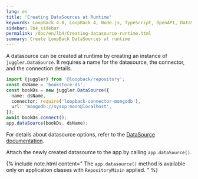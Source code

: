 ```yaml
---
lang: en
title: 'Creating DataSources at Runtime'
keywords: LoopBack 4.0, LoopBack 4, Node.js, TypeScript, OpenAPI, DataSource
sidebar: lb4_sidebar
permalink: /doc/en/lb4/Creating-datasource-runtime.html
summary: Create LoopBack DataSources at runtime
---
```


A datasource can be created at runtime by creating an instance of
`juggler.DataSource`. It requires a name for the datasource, the connector, and
the connection details.

```ts
import {juggler} from '@loopback/repository';
const dsName = 'bookstore-ds';
const bookDs = new juggler.DataSource({
  name: dsName,
  connector: require('loopback-connector-mongodb'),
  url: 'mongodb://sysop:moon@localhost',
});
await bookDs.connect();
app.dataSource(bookDs, dsName);
```

For details about datasource options, refer to the [DataSource
documentation](https://apidocs.strongloop.com/loopback-datasource-juggler/#datasource).

Attach the newly created datasource to the app by calling `app.dataSource()`.

{% include note.html content="
The `app.datasource()` method is available only on application classes
with `RepositoryMixin` applied.
" %}
